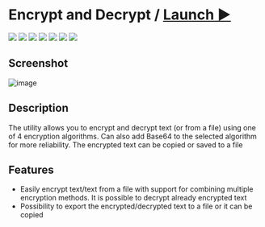 # Encrypt and Decrypt / [Launch ▶️](https://zalexanninev15.github.io/Encrypt-and-Decrypt)

[![](https://img.shields.io/badge/platforms-All_with_Internet-27282D.svg)](https://github.com/Zalexanninev15/Encrypt-and-Decrypt)
[![](https://img.shields.io/badge/written_on-Java_Script-E34F26.svg?logo=javascript)](https://github.com/Zalexanninev15/Encrypt-and-Decrypt)
[![](https://img.shields.io/badge/written_on-HTML-E34F26.svg?logo=html5)](https://github.com/Zalexanninev15/Encrypt-and-Decrypt)
[![](https://img.shields.io/badge/release-v1.0-blue.svg)](https://github.com/Zalexanninev15/Encrypt-and-Decrypt)
[![](https://img.shields.io/github/last-commit/Zalexanninev15/Encrypt-and-Decrypt)](https://github.com/Zalexanninev15/Encrypt-and-Decrypt/commits/main)
[![](https://img.shields.io/badge/license-MIT-blue.svg)](LICENSE)
[![](https://img.shields.io/badge/Donate-FFDD00.svg?logo=buymeacoffee&logoColor=black)](https://z15.neocities.org/donate)

## Screenshot

![image](https://user-images.githubusercontent.com/51060911/154688172-c12dc2c2-2468-44ca-88e1-3cb2a9552afe.png)

## Description
The utility allows you to encrypt and decrypt text (or from a file) using one of 4 encryption algorithms. Can also add Base64 to the selected algorithm for more reliability. The encrypted text can be copied or saved to a file

## Features

* Easily encrypt text/text from a file with support for combining multiple encryption methods. It is possible to decrypt already encrypted text
* Possibility to export the encrypted/decrypted text to a file or it can be copied
